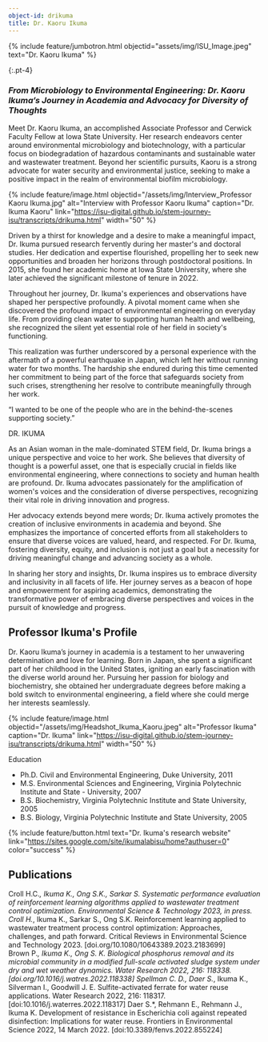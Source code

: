 ```yaml
---
object-id: drikuma
title: Dr. Kaoru Ikuma
---
```


{% include feature/jumbotron.html objectid="assets/img/ISU_Image.jpeg" text="Dr. Kaoru Ikuma" %}

{:.pt-4}
### ***From Microbiology to Environmental Engineering: Dr. Kaoru Ikuma’s Journey in Academia and Advocacy for Diversity of Thoughts***

Meet Dr. Kaoru Ikuma, an accomplished Associate Professor and Cerwick Faculty Fellow at Iowa State University. Her research endeavors center around environmental microbiology and biotechnology, with a particular focus on biodegradation of hazardous contaminants and sustainable water and wastewater treatment. Beyond her scientific pursuits, Kaoru is a strong advocate for water security and environmental justice, seeking to make a positive impact in the realm of environmental biofilm microbiology. 

{% include feature/image.html objectid="/assets/img/Interview_Professor Kaoru Ikuma.jpg" alt="Interview with Professor Kaoru Ikuma" caption="Dr. Ikuma Kaoru" link="https://isu-digital.github.io/stem-journey-isu/transcripts/drikuma.html" width="50" %}

Driven by a thirst for knowledge and a desire to make a meaningful impact, Dr. Ikuma pursued research fervently during her master's and doctoral studies. Her dedication and expertise flourished, propelling her to seek new opportunities and broaden her horizons through postdoctoral positions. In 2015, she found her academic home at Iowa State University, where she later achieved the significant milestone of tenure in 2022.

Throughout her journey, Dr. Ikuma's experiences and observations have shaped her perspective profoundly. A pivotal moment came when she discovered the profound impact of environmental engineering on everyday life. From providing clean water to supporting human health and wellbeing, she recognized the silent yet essential role of her field in society's functioning.

This realization was further underscored by a personal experience with the aftermath of a powerful earthquake in Japan, which left her without running water for two months. The hardship she endured during this time cemented her commitment to being part of the force that safeguards society from such crises, strengthening her resolve to contribute meaningfully through her work.

“I wanted to be one of the people who are in the behind-the-scenes supporting society.”

DR. IKUMA

As an Asian woman in the male-dominated STEM field, Dr. Ikuma brings a unique perspective and voice to her work. She believes that diversity of thought is a powerful asset, one that is especially crucial in fields like environmental engineering, where connections to society and human health are profound. Dr. Ikuma advocates passionately for the amplification of women's voices and the consideration of diverse perspectives, recognizing their vital role in driving innovation and progress.

Her advocacy extends beyond mere words; Dr. Ikuma actively promotes the creation of inclusive environments in academia and beyond. She emphasizes the importance of concerted efforts from all stakeholders to ensure that diverse voices are valued, heard, and respected. For Dr. Ikuma, fostering diversity, equity, and inclusion is not just a goal but a necessity for driving meaningful change and advancing society as a whole.

In sharing her story and insights, Dr. Ikuma inspires us to embrace diversity and inclusivity in all facets of life. Her journey serves as a beacon of hope and empowerment for aspiring academics, demonstrating the transformative power of embracing diverse perspectives and voices in the pursuit of knowledge and progress.

## Professor Ikuma's Profile

Dr. Kaoru Ikuma’s journey in academia is a testament to her unwavering determination and love for learning. Born in Japan, she spent a significant part of her childhood in the United States, igniting an early fascination with the diverse world around her. Pursuing her passion for biology and biochemistry, she obtained her undergraduate degrees before making a bold switch to environmental engineering, a field where she could merge her interests seamlessly.

{% include feature/image.html objectid="/assets/img/Headshot_Ikuma_Kaoru.jpeg" alt="Professor Ikuma" caption="Dr. Ikuma" link="https://isu-digital.github.io/stem-journey-isu/transcripts/drikuma.html" width="50" %}

Education

- Ph.D. Civil and Environmental Engineering, Duke University, 2011 
- M.S. Environmental Sciences and Engineering, Virginia Polytechnic Institute and State - University, 2007 
- B.S. Biochemistry, Virginia Polytechnic Institute and State University, 2005 
- B.S. Biology, Virginia Polytechnic Institute and State University, 2005

{% include feature/button.html text="Dr. Ikuma's research website" link="https://sites.google.com/site/ikumalabisu/home?authuser=0" color="success" %}

## Publications

Croll H.C.*, Ikuma K., Ong S.K., Sarkar S. Systematic performance evaluation of reinforcement learning algorithms applied to wastewater treatment control optimization. Environmental Science & Technology 2023, in press. 
Croll H.*, Ikuma K., Sarkar S., Ong S.K. Reinforcement learning applied to wastewater treatment process control optimization: Approaches, challenges, and path forward. Critical Reviews in Environmental Science and Technology 2023. [doi.org/10.1080/10643389.2023.2183699]  
Brown P.*, Ikuma K., Ong S. K. Biological phosphorus removal and its microbial community in a modified full-scale activated sludge system under dry and wet weather dynamics. Water Research 2022, 216: 118338. [doi.org/10.1016/j.watres.2022.118338]
Spellman C. D., Daer S.*, Ikuma K., Silverman I., Goodwill J. E. Sulfite-activated ferrate for water reuse applications. Water Research 2022, 216: 118317. [doi:10.1016/j.waterres.2022.118317]
Daer S.*, Rehmann E., Rehmann J., Ikuma K. Development of resistance in Escherichia coli against repeated disinfection: Implications for water reuse. Frontiers in Environmental Science 2022, 14 March 2022. [doi:10.3389/fenvs.2022.855224]


